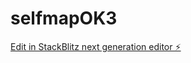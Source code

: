 # selfmapOK3

[Edit in StackBlitz next generation editor ⚡️](https://stackblitz.com/~/github.com/hjay3/selfmapOK3)